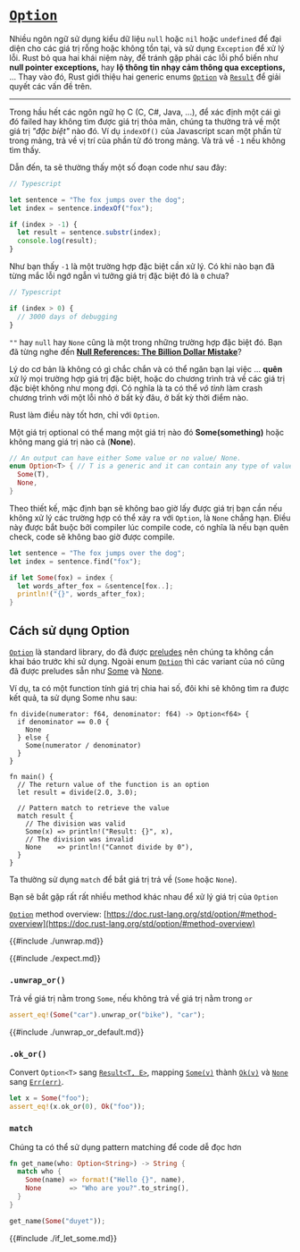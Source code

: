 # [`Option`](https://doc.rust-lang.org/std/option/)

Nhiều ngôn ngữ sử dụng kiểu dữ liệu `null` hoặc `nil` hoặc `undefined` 
để đại diện cho các giá trị rỗng hoặc không tồn tại, và sử dụng `Exception` 
để xử lý lỗi. Rust bỏ qua hai khái niệm này, để tránh gặp phải các lỗi phổ biến 
như **null pointer exceptions,** hay **lộ thông tin nhạy cảm thông qua exceptions,** ... 
Thay vào đó, Rust giới thiệu hai generic enums [`Option`](https://doc.rust-lang.org/std/option/) 
và [`Result`](https://doc.rust-lang.org/std/result/enum.Result.html) để giải quyết các vấn đề trên.

---

Trong hầu hết các ngôn ngữ họ C (C, C#, Java, ...), để xác định một cái gì đó failed 
hay không tìm được giá trị thỏa mãn, chúng ta thường trả về một giá trị *"đặc biệt"* nào đó.
Ví dụ `indexOf()` của Javascript scan một phần tử trong mảng, 
trả về vị trí của phần tử đó trong mảng. Và trả về `-1` nếu không tìm thấy. 

Dẫn đến, ta sẽ thường thấy một số đoạn code như sau đây:

```typescript
// Typescript

let sentence = "The fox jumps over the dog";
let index = sentence.indexOf("fox");

if (index > -1) {
  let result = sentence.substr(index);
  console.log(result);
}
```

Như bạn thấy `-1` là một trường hợp đặc biệt cần xử lý. 
Có khi nào bạn đã từng mắc lỗi ngớ ngẫn vì tưởng giá trị đặc biệt đó là `0` chưa?

```typescript
// Typescript

if (index > 0) {
  // 3000 days of debugging
}
```

`""` hay `null` hay `None` cũng là một trong những trường hợp đặc biệt đó. 
Bạn đã từng nghe đến ****[Null References: The Billion Dollar Mistake](https://www.infoq.com/presentations/Null-References-The-Billion-Dollar-Mistake-Tony-Hoare/)****?

Lý do cơ bản là không có gì chắc chắn và có thể ngăn bạn lại việc ... **quên** 
xử lý mọi trường hợp giá trị đặc biệt, hoặc do chương trình trả về các giá trị đặc biệt không như mong đợi.
Có nghĩa là ta có thể *vô tình* làm crash chương trình với một lỗi nhỏ ở bất kỳ đâu, ở bất kỳ thời điểm nào.

Rust làm điều này tốt hơn, chỉ với `Option`. 

Một giá trị optional có thể mang một giá trị nào đó **Some(something)** hoặc không mang giá trị nào cả (**None**).

```rust
// An output can have either Some value or no value/ None.
enum Option<T> { // T is a generic and it can contain any type of value.
  Some(T),
  None,
}
```

Theo thiết kế, mặc định bạn sẽ không bao giờ lấy được giá trị bạn cần nếu không xử lý 
các trường hợp có thể xảy ra với `Option`, là `None` chẳng hạn. 
Điều này được bắt buộc bởi compiler lúc compile code, 
có nghĩa là nếu bạn quên check, code sẽ không bao giờ được compile.

```rust
let sentence = "The fox jumps over the dog";
let index = sentence.find("fox");

if let Some(fox) = index {
  let words_after_fox = &sentence[fox..];
  println!("{}", words_after_fox);
}
```

## **Cách sử dụng Option**

[`Option`](https://doc.rust-lang.org/std/option/) là standard library, do đã được 
[preludes](https://learning-rust.github.io/docs/d7.std_primitives_and_preludes.html#Preludes) 
nên chúng ta không cần khai báo trước khi sử dụng. Ngoài enum 
[`Option`](https://doc.rust-lang.org/std/option/enum.Option.html) thì các variant của nó cũng đã được preludes 
sẵn như [Some](https://doc.rust-lang.org/std/option/enum.Option.html#variant.Some) 
và [None](https://doc.rust-lang.org/std/option/enum.Option.html#variant.None).

Ví dụ, ta có một function tính giá trị chia hai số, 
đôi khi sẽ không tìm ra được kết quả, ta sử dụng Some nhu sau:

```rust,editable
fn divide(numerator: f64, denominator: f64) -> Option<f64> {
  if denominator == 0.0 {
    None
  } else {
    Some(numerator / denominator)
  }
}

fn main() {
  // The return value of the function is an option
  let result = divide(2.0, 3.0);

  // Pattern match to retrieve the value
  match result {
    // The division was valid
    Some(x) => println!("Result: {}", x),
    // The division was invalid
    None    => println!("Cannot divide by 0"),
  }
}
```

Ta thường sử dụng `match` để bắt giá trị trả về (`Some` hoặc `None`). 

Bạn sẽ bắt gặp rất rất nhiều method khác nhau để xử lý giá trị của `Option`

[`Option`](https://doc.rust-lang.org/std/option/) method overview: [https://doc.rust-lang.org/std/option/#method-overview](https://doc.rust-lang.org/std/option/#method-overview)

{{#include ./unwrap.md}}

{{#include ./expect.md}}

### `.unwrap_or()`

Trả về giá trị nằm trong `Some`, nếu không trả về giá trị nằm trong `or`

```rust
assert_eq!(Some("car").unwrap_or("bike"), "car");
```

{{#include ./unwrap_or_default.md}}

### `.ok_or()`

Convert `Option<T>` sang [`Result<T, E>`](https://doc.rust-lang.org/std/result/enum.Result.html), 
mapping [`Some(v)`](https://doc.rust-lang.org/std/option/enum.Option.html#variant.Some) 
thành [`Ok(v)`](https://doc.rust-lang.org/std/result/enum.Result.html#variant.Ok) 
và [`None`](https://doc.rust-lang.org/std/option/enum.Option.html#variant.None) 
sang [`Err(err)`](https://doc.rust-lang.org/std/result/enum.Result.html#variant.Err).

```rust
let x = Some("foo");
assert_eq!(x.ok_or(0), Ok("foo"));
```

### `match`

Chúng ta có thể sử dụng pattern matching để code dễ đọc hơn

```rust
fn get_name(who: Option<String>) -> String {
  match who {
    Some(name) => format!("Hello {}", name),
    None       => "Who are you?".to_string(), 
  }
}

get_name(Some("duyet"));
```

{{#include ./if_let_some.md}}